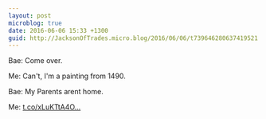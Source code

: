 ```yaml
---
layout: post
microblog: true
date: 2016-06-06 15:33 +1300
guid: http://JacksonOfTrades.micro.blog/2016/06/06/t739646280637419521.html
---
```

Bae: Come over.

Me: Can't, I'm a painting from 1490.

Bae: My Parents arent home.

Me: [t.co/xLuKTtA4O...](https://t.co/xLuKTtA4OP)

